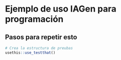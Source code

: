 # Ejemplo de uso IAGen para programación



## Pasos para repetir esto


```r
# Crea la estructura de preubas
usethis::use_testthat()


```
